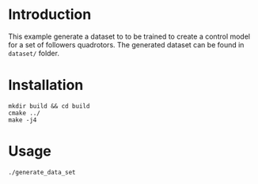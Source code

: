 # Introduction
This example generate a dataset to to be trained to create a control model for a
set of followers quadrotors.
The generated dataset can be found in `dataset/` folder.

# Installation
```
mkdir build && cd build
cmake ../
make -j4
```

# Usage

```
./generate_data_set
```
